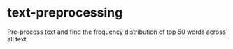 # text-preprocessing
Pre-process text and find the frequency distribution of top 50 words across all text.
